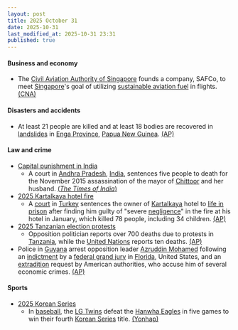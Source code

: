 ```yaml
---
layout: post
title: 2025 October 31
date: 2025-10-31
last_modified_at: 2025-10-31 23:31
published: true
---
```



#### Business and economy

* The [Civil Aviation Authority of Singapore](https://en.wikipedia.org/wiki/Civil_Aviation_Authority_of_Singapore "Civil Aviation Authority of Singapore") founds a company, SAFCo, to meet [Singapore](https://en.wikipedia.org/wiki/Singapore "Singapore")'s goal of utilizing [sustainable aviation fuel](https://en.wikipedia.org/wiki/Aviation_biofuel "Aviation biofuel") in flights. [(CNA)](https://www.channelnewsasia.com/singapore/sustainable-aviation-fuel-safco-caas-levy-passengers-5434531)

#### Disasters and accidents

* At least 21 people are killed and at least 18 bodies are recovered in [landslides](https://en.wikipedia.org/wiki/Landslide "Landslide") in [Enga Province](https://en.wikipedia.org/wiki/Enga_Province "Enga Province"), [Papua New Guinea](https://en.wikipedia.org/wiki/Papua_New_Guinea "Papua New Guinea"). [(AP)](https://apnews.com/article/papua-new-guinea-landslide-14e9cf05b4a7c5228eaccec1b33b6579)

#### Law and crime

* [Capital punishment in India](https://en.wikipedia.org/wiki/Capital_punishment_in_India "Capital punishment in India")
  * A court in [Andhra Pradesh](https://en.wikipedia.org/wiki/Andhra_Pradesh "Andhra Pradesh"), [India](https://en.wikipedia.org/wiki/India "India"), sentences five people to death for the November 2015 assassination of the mayor of [Chittoor](https://en.wikipedia.org/wiki/Chittoor "Chittoor") and her husband. [(*The Times of India*)](https://timesofindia.indiatimes.com/city/vijayawada/chittoor-mayor-husband-murder-case-andhra-court-hands-out-death-penalty-for-5-people/articleshow/124987208.cms)
* [2025 Kartalkaya hotel fire](https://en.wikipedia.org/wiki/2025_Kartalkaya_hotel_fire "2025 Kartalkaya hotel fire")
  * A [court](https://en.wikipedia.org/wiki/Judicial_system_of_Turkey "Judicial system of Turkey") in [Turkey](https://en.wikipedia.org/wiki/Turkey "Turkey") sentences the owner of [Kartalkaya](https://en.wikipedia.org/wiki/Kartalkaya "Kartalkaya") hotel to [life in prison](https://en.wikipedia.org/wiki/Life_in_prison "Life in prison") after finding him guilty of "severe [negligence](https://en.wikipedia.org/wiki/Negligence "Negligence")" in the fire at his hotel in January, which killed 78 people, including 34 children. [(AP)](https://apnews.com/article/turkey-deadly-ski-resort-fire-trial-sentences-6a4dda7ad84983541a57ff4b1e0e72f4)
* [2025 Tanzanian election protests](https://en.wikipedia.org/wiki/2025_Tanzanian_election_protests "2025 Tanzanian election protests")
  * Opposition politician reports over 700 deaths due to protests in [Tanzania](https://en.wikipedia.org/wiki/Tanzania "Tanzania"), while the [United Nations](https://en.wikipedia.org/wiki/United_Nations "United Nations") reports ten deaths. [(AP)](https://apnews.com/article/tanzania-election-samia-suluhu-protests-dar-es-salaam-01f98d2009f59c577080647bdbb58106)
* Police in [Guyana](https://en.wikipedia.org/wiki/Guyana "Guyana") arrest opposition leader [Azruddin Mohamed](https://en.wikipedia.org/wiki/Azruddin_Mohamed "Azruddin Mohamed") following an [indictment](https://en.wikipedia.org/wiki/Indictment "Indictment") by a [federal grand jury](https://en.wikipedia.org/wiki/Federal_grand_jury "Federal grand jury") in [Florida](https://en.wikipedia.org/wiki/Florida "Florida"), United States, and an [extradition](https://en.wikipedia.org/wiki/Extradition "Extradition") request by American authorities, who accuse him of several economic crimes. [(AP)](https://apnews.com/article/guyana-azruddin-mohamed-arrested-us-extradition-8b209b01a817189b4e700a93e6dac5a5)

#### Sports

* [2025 Korean Series](https://en.wikipedia.org/wiki/2025_Korean_Series "2025 Korean Series")
  * In [baseball](https://en.wikipedia.org/wiki/Baseball "Baseball"), the [LG Twins](https://en.wikipedia.org/wiki/LG_Twins "LG Twins") defeat the [Hanwha Eagles](https://en.wikipedia.org/wiki/Hanwha_Eagles "Hanwha Eagles") in five games to win their fourth [Korean Series](https://en.wikipedia.org/wiki/Korean_Series "Korean Series") title. [(Yonhap)](https://en.yna.co.kr/view/AEN20251031015900315?section=sports/sports)
